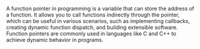 A function pointer in programming is a variable that can store the address of a function. It allows you to call functions indirectly through the pointer, which can be useful in various scenarios, such as implementing callbacks, creating dynamic function dispatch, and building extensible software. Function pointers are commonly used in languages like C and C++ to achieve dynamic behavior in programs.
